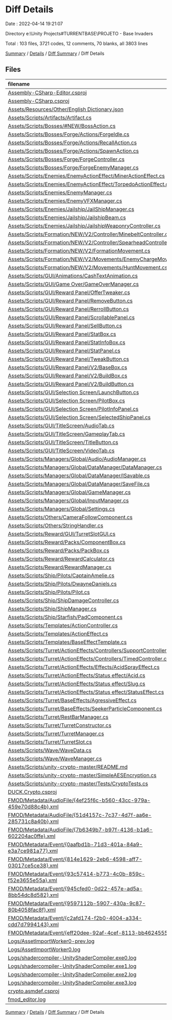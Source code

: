 # Diff Details

Date : 2022-04-14 19:21:07

Directory e:\Unity Projects\#TURRENTBASE\PROJETO  - Base Invaders

Total : 103 files,  3721 codes, 12 comments, 70 blanks, all 3803 lines

[Summary](results.md) / [Details](details.md) / [Diff Summary](diff.md) / Diff Details

## Files
| filename | language | code | comment | blank | total |
| :--- | :--- | ---: | ---: | ---: | ---: |
| [Assembly-CSharp-Editor.csproj](/Assembly-CSharp-Editor.csproj) | XML | 4 | 0 | 0 | 4 |
| [Assembly-CSharp.csproj](/Assembly-CSharp.csproj) | XML | 31 | 0 | 0 | 31 |
| [Assets/Resources/Other/English Dictionary.json](/Assets/Resources/Other/English%20Dictionary.json) | JSON | -52 | 0 | 0 | -52 |
| [Assets/Scripts/Artifacts/Artifact.cs](/Assets/Scripts/Artifacts/Artifact.cs) | C# | 1 | 0 | 0 | 1 |
| [Assets/Scripts/Bosses/#NEW/BossAction.cs](/Assets/Scripts/Bosses/#NEW/BossAction.cs) | C# | -1 | 0 | 0 | -1 |
| [Assets/Scripts/Bosses/Forge/Actions/ForgeIdle.cs](/Assets/Scripts/Bosses/Forge/Actions/ForgeIdle.cs) | C# | 41 | 0 | 9 | 50 |
| [Assets/Scripts/Bosses/Forge/Actions/RecallAction.cs](/Assets/Scripts/Bosses/Forge/Actions/RecallAction.cs) | C# | 96 | 0 | 25 | 121 |
| [Assets/Scripts/Bosses/Forge/Actions/SpawnAction.cs](/Assets/Scripts/Bosses/Forge/Actions/SpawnAction.cs) | C# | 88 | 0 | 21 | 109 |
| [Assets/Scripts/Bosses/Forge/ForgeController.cs](/Assets/Scripts/Bosses/Forge/ForgeController.cs) | C# | -8 | -18 | 0 | -26 |
| [Assets/Scripts/Bosses/Forge/ForgeEnemyManager.cs](/Assets/Scripts/Bosses/Forge/ForgeEnemyManager.cs) | C# | 0 | 0 | 1 | 1 |
| [Assets/Scripts/Enemies/EnemyActionEffect/MinerActionEffect.cs](/Assets/Scripts/Enemies/EnemyActionEffect/MinerActionEffect.cs) | C# | 35 | 1 | 9 | 45 |
| [Assets/Scripts/Enemies/EnemyActionEffect/TorpedoActionEffect.cs](/Assets/Scripts/Enemies/EnemyActionEffect/TorpedoActionEffect.cs) | C# | 34 | 0 | 7 | 41 |
| [Assets/Scripts/Enemies/EnemyManager.cs](/Assets/Scripts/Enemies/EnemyManager.cs) | C# | 3 | 0 | 0 | 3 |
| [Assets/Scripts/Enemies/EnemyVFXManager.cs](/Assets/Scripts/Enemies/EnemyVFXManager.cs) | C# | 1 | 0 | 1 | 2 |
| [Assets/Scripts/Enemies/Jailship/JailShipManager.cs](/Assets/Scripts/Enemies/Jailship/JailShipManager.cs) | C# | 19 | 0 | 3 | 22 |
| [Assets/Scripts/Enemies/Jailship/JailshipBeam.cs](/Assets/Scripts/Enemies/Jailship/JailshipBeam.cs) | C# | 48 | 0 | 17 | 65 |
| [Assets/Scripts/Enemies/Jailship/JailshipWeaponryController.cs](/Assets/Scripts/Enemies/Jailship/JailshipWeaponryController.cs) | C# | 36 | 0 | 11 | 47 |
| [Assets/Scripts/Formation/NEW/V2/Controller/MinebeltController.cs](/Assets/Scripts/Formation/NEW/V2/Controller/MinebeltController.cs) | C# | 20 | 0 | 5 | 25 |
| [Assets/Scripts/Formation/NEW/V2/Controller/SpearheadController.cs](/Assets/Scripts/Formation/NEW/V2/Controller/SpearheadController.cs) | C# | 7 | 0 | 2 | 9 |
| [Assets/Scripts/Formation/NEW/V2/FormationMovement.cs](/Assets/Scripts/Formation/NEW/V2/FormationMovement.cs) | C# | 1 | 0 | 0 | 1 |
| [Assets/Scripts/Formation/NEW/V2/Movements/EnemyChargeMovement.cs](/Assets/Scripts/Formation/NEW/V2/Movements/EnemyChargeMovement.cs) | C# | 19 | 0 | 8 | 27 |
| [Assets/Scripts/Formation/NEW/V2/Movements/HuntMovement.cs](/Assets/Scripts/Formation/NEW/V2/Movements/HuntMovement.cs) | C# | 12 | 0 | 0 | 12 |
| [Assets/Scripts/GUI/Animations/CashTextAnimation.cs](/Assets/Scripts/GUI/Animations/CashTextAnimation.cs) | C# | 3 | 0 | 2 | 5 |
| [Assets/Scripts/GUI/Game Over/GameOverManager.cs](/Assets/Scripts/GUI/Game%20Over/GameOverManager.cs) | C# | 33 | 0 | 11 | 44 |
| [Assets/Scripts/GUI/Reward Panel/OfferTweaker.cs](/Assets/Scripts/GUI/Reward%20Panel/OfferTweaker.cs) | C# | 113 | 0 | 20 | 133 |
| [Assets/Scripts/GUI/Reward Panel/RemoveButton.cs](/Assets/Scripts/GUI/Reward%20Panel/RemoveButton.cs) | C# | 33 | 0 | 8 | 41 |
| [Assets/Scripts/GUI/Reward Panel/RerrollButton.cs](/Assets/Scripts/GUI/Reward%20Panel/RerrollButton.cs) | C# | 2 | 0 | 1 | 3 |
| [Assets/Scripts/GUI/Reward Panel/ScrollablePanel.cs](/Assets/Scripts/GUI/Reward%20Panel/ScrollablePanel.cs) | C# | 24 | 0 | 5 | 29 |
| [Assets/Scripts/GUI/Reward Panel/SellButton.cs](/Assets/Scripts/GUI/Reward%20Panel/SellButton.cs) | C# | 34 | 0 | 4 | 38 |
| [Assets/Scripts/GUI/Reward Panel/StatBox.cs](/Assets/Scripts/GUI/Reward%20Panel/StatBox.cs) | C# | 6 | 0 | 1 | 7 |
| [Assets/Scripts/GUI/Reward Panel/StatInfoBox.cs](/Assets/Scripts/GUI/Reward%20Panel/StatInfoBox.cs) | C# | -6 | 0 | -3 | -9 |
| [Assets/Scripts/GUI/Reward Panel/StatPanel.cs](/Assets/Scripts/GUI/Reward%20Panel/StatPanel.cs) | C# | -3 | 3 | 0 | 0 |
| [Assets/Scripts/GUI/Reward Panel/TweakButton.cs](/Assets/Scripts/GUI/Reward%20Panel/TweakButton.cs) | C# | 62 | 0 | 11 | 73 |
| [Assets/Scripts/GUI/Reward Panel/V2/BaseBox.cs](/Assets/Scripts/GUI/Reward%20Panel/V2/BaseBox.cs) | C# | 31 | 0 | 2 | 33 |
| [Assets/Scripts/GUI/Reward Panel/V2/BuildBox.cs](/Assets/Scripts/GUI/Reward%20Panel/V2/BuildBox.cs) | C# | 16 | 0 | 2 | 18 |
| [Assets/Scripts/GUI/Reward Panel/V2/BuildButton.cs](/Assets/Scripts/GUI/Reward%20Panel/V2/BuildButton.cs) | C# | 12 | 0 | 1 | 13 |
| [Assets/Scripts/GUI/Selection Screen/LaunchButton.cs](/Assets/Scripts/GUI/Selection%20Screen/LaunchButton.cs) | C# | 21 | 0 | 7 | 28 |
| [Assets/Scripts/GUI/Selection Screen/PilotBox.cs](/Assets/Scripts/GUI/Selection%20Screen/PilotBox.cs) | C# | 42 | 0 | 11 | 53 |
| [Assets/Scripts/GUI/Selection Screen/PilotInfoPanel.cs](/Assets/Scripts/GUI/Selection%20Screen/PilotInfoPanel.cs) | C# | 16 | 0 | 3 | 19 |
| [Assets/Scripts/GUI/Selection Screen/SelectedShipPanel.cs](/Assets/Scripts/GUI/Selection%20Screen/SelectedShipPanel.cs) | C# | 53 | 0 | 18 | 71 |
| [Assets/Scripts/GUI/TitleScreen/AudioTab.cs](/Assets/Scripts/GUI/TitleScreen/AudioTab.cs) | C# | 4 | 0 | 1 | 5 |
| [Assets/Scripts/GUI/TitleScreen/GameplayTab.cs](/Assets/Scripts/GUI/TitleScreen/GameplayTab.cs) | C# | 22 | 0 | 4 | 26 |
| [Assets/Scripts/GUI/TitleScreen/TitleButton.cs](/Assets/Scripts/GUI/TitleScreen/TitleButton.cs) | C# | -8 | 0 | -1 | -9 |
| [Assets/Scripts/GUI/TitleScreen/VideoTab.cs](/Assets/Scripts/GUI/TitleScreen/VideoTab.cs) | C# | 25 | 0 | 3 | 28 |
| [Assets/Scripts/Managers/Global/Audio/AudioManager.cs](/Assets/Scripts/Managers/Global/Audio/AudioManager.cs) | C# | 9 | 0 | 2 | 11 |
| [Assets/Scripts/Managers/Global/DataManager/DataManager.cs](/Assets/Scripts/Managers/Global/DataManager/DataManager.cs) | C# | 137 | 0 | 31 | 168 |
| [Assets/Scripts/Managers/Global/DataManager/ISavable.cs](/Assets/Scripts/Managers/Global/DataManager/ISavable.cs) | C# | 8 | 0 | 3 | 11 |
| [Assets/Scripts/Managers/Global/DataManager/SaveFile.cs](/Assets/Scripts/Managers/Global/DataManager/SaveFile.cs) | C# | 39 | 0 | 8 | 47 |
| [Assets/Scripts/Managers/Global/GameManager.cs](/Assets/Scripts/Managers/Global/GameManager.cs) | C# | 57 | 4 | 16 | 77 |
| [Assets/Scripts/Managers/Global/InputManager.cs](/Assets/Scripts/Managers/Global/InputManager.cs) | C# | -28 | -15 | -8 | -51 |
| [Assets/Scripts/Managers/Global/Settings.cs](/Assets/Scripts/Managers/Global/Settings.cs) | C# | 54 | 0 | 14 | 68 |
| [Assets/Scripts/Others/CameraFollowComponent.cs](/Assets/Scripts/Others/CameraFollowComponent.cs) | C# | 1 | 0 | 1 | 2 |
| [Assets/Scripts/Others/StringHandler.cs](/Assets/Scripts/Others/StringHandler.cs) | C# | 11 | 0 | 3 | 14 |
| [Assets/Scripts/Reward/GUI/TurretSlotGUI.cs](/Assets/Scripts/Reward/GUI/TurretSlotGUI.cs) | C# | 18 | 0 | 3 | 21 |
| [Assets/Scripts/Reward/Packs/ComponentBox.cs](/Assets/Scripts/Reward/Packs/ComponentBox.cs) | C# | 32 | 0 | 4 | 36 |
| [Assets/Scripts/Reward/Packs/PackBox.cs](/Assets/Scripts/Reward/Packs/PackBox.cs) | C# | 3 | 0 | 3 | 6 |
| [Assets/Scripts/Reward/RewardCalculator.cs](/Assets/Scripts/Reward/RewardCalculator.cs) | C# | 1 | 0 | 0 | 1 |
| [Assets/Scripts/Reward/RewardManager.cs](/Assets/Scripts/Reward/RewardManager.cs) | C# | 18 | 3 | 7 | 28 |
| [Assets/Scripts/Ship/Pilots/CaptainAmelie.cs](/Assets/Scripts/Ship/Pilots/CaptainAmelie.cs) | C# | 25 | 0 | 8 | 33 |
| [Assets/Scripts/Ship/Pilots/DwayneDaniels.cs](/Assets/Scripts/Ship/Pilots/DwayneDaniels.cs) | C# | 27 | 0 | 7 | 34 |
| [Assets/Scripts/Ship/Pilots/Pilot.cs](/Assets/Scripts/Ship/Pilots/Pilot.cs) | C# | 81 | 0 | 11 | 92 |
| [Assets/Scripts/Ship/ShipDamageController.cs](/Assets/Scripts/Ship/ShipDamageController.cs) | C# | 4 | 0 | 6 | 10 |
| [Assets/Scripts/Ship/ShipManager.cs](/Assets/Scripts/Ship/ShipManager.cs) | C# | 33 | 0 | 11 | 44 |
| [Assets/Scripts/Ship/Starfish/PadComponent.cs](/Assets/Scripts/Ship/Starfish/PadComponent.cs) | C# | 65 | 0 | 13 | 78 |
| [Assets/Scripts/Templates/ActionController.cs](/Assets/Scripts/Templates/ActionController.cs) | C# | 55 | 0 | 13 | 68 |
| [Assets/Scripts/Templates/ActionEffect.cs](/Assets/Scripts/Templates/ActionEffect.cs) | C# | 45 | -5 | 9 | 49 |
| [Assets/Scripts/Templates/BaseEffectTemplate.cs](/Assets/Scripts/Templates/BaseEffectTemplate.cs) | C# | 1 | 0 | 0 | 1 |
| [Assets/Scripts/Turret/ActionEffects/Controllers/SupportController.cs](/Assets/Scripts/Turret/ActionEffects/Controllers/SupportController.cs) | C# | 1 | 1 | 2 | 4 |
| [Assets/Scripts/Turret/ActionEffects/Controllers/TimedController.cs](/Assets/Scripts/Turret/ActionEffects/Controllers/TimedController.cs) | C# | 5 | 1 | 3 | 9 |
| [Assets/Scripts/Turret/ActionEffects/Effects/AcidSprayEffect.cs](/Assets/Scripts/Turret/ActionEffects/Effects/AcidSprayEffect.cs) | C# | 1 | 0 | -1 | 0 |
| [Assets/Scripts/Turret/ActionEffects/Status effect/Acid.cs](/Assets/Scripts/Turret/ActionEffects/Status%20effect/Acid.cs) | C# | 1 | 0 | 1 | 2 |
| [Assets/Scripts/Turret/ActionEffects/Status effect/Slug.cs](/Assets/Scripts/Turret/ActionEffects/Status%20effect/Slug.cs) | C# | 1 | 0 | 1 | 2 |
| [Assets/Scripts/Turret/ActionEffects/Status effect/StatusEffect.cs](/Assets/Scripts/Turret/ActionEffects/Status%20effect/StatusEffect.cs) | C# | 4 | 0 | 1 | 5 |
| [Assets/Scripts/Turret/BaseEffects/AgressiveEffect.cs](/Assets/Scripts/Turret/BaseEffects/AgressiveEffect.cs) | C# | 1 | 0 | 0 | 1 |
| [Assets/Scripts/Turret/BaseEffects/SeekerParticleComponent.cs](/Assets/Scripts/Turret/BaseEffects/SeekerParticleComponent.cs) | C# | 0 | 2 | -1 | 1 |
| [Assets/Scripts/Turret/RestBarManager.cs](/Assets/Scripts/Turret/RestBarManager.cs) | C# | 18 | 0 | 4 | 22 |
| [Assets/Scripts/Turret/TurretConstructor.cs](/Assets/Scripts/Turret/TurretConstructor.cs) | C# | 35 | 0 | 9 | 44 |
| [Assets/Scripts/Turret/TurretManager.cs](/Assets/Scripts/Turret/TurretManager.cs) | C# | 42 | 0 | 17 | 59 |
| [Assets/Scripts/Turret/TurretSlot.cs](/Assets/Scripts/Turret/TurretSlot.cs) | C# | 6 | 0 | 0 | 6 |
| [Assets/Scripts/Wave/WaveData.cs](/Assets/Scripts/Wave/WaveData.cs) | C# | 1 | -11 | 0 | -10 |
| [Assets/Scripts/Wave/WaveManager.cs](/Assets/Scripts/Wave/WaveManager.cs) | C# | 20 | 8 | 9 | 37 |
| [Assets/Scripts/unity-crypto-master/README.md](/Assets/Scripts/unity-crypto-master/README.md) | Markdown | 14 | 0 | 8 | 22 |
| [Assets/Scripts/unity-crypto-master/SimpleAESEncryption.cs](/Assets/Scripts/unity-crypto-master/SimpleAESEncryption.cs) | C# | 58 | 24 | 15 | 97 |
| [Assets/Scripts/unity-crypto-master/Tests/CryptoTests.cs](/Assets/Scripts/unity-crypto-master/Tests/CryptoTests.cs) | C# | 70 | 0 | 21 | 91 |
| [DUCK.Crypto.csproj](/DUCK.Crypto.csproj) | XML | 673 | 7 | 1 | 681 |
| [FMOD/Metadata/AudioFile/{4ef25f6c-b560-43cc-979a-459e70d88c4b}.xml](/FMOD/Metadata/AudioFile/%7B4ef25f6c-b560-43cc-979a-459e70d88c4b%7D.xml) | XML | 20 | 0 | 1 | 21 |
| [FMOD/Metadata/AudioFile/{51d4157c-7c37-4d7f-aa6e-285731c8a40b}.xml](/FMOD/Metadata/AudioFile/%7B51d4157c-7c37-4d7f-aa6e-285731c8a40b%7D.xml) | XML | 23 | 0 | 1 | 24 |
| [FMOD/Metadata/AudioFile/{7b6349b7-b97f-4136-b1a6-602204ac0ffe}.xml](/FMOD/Metadata/AudioFile/%7B7b6349b7-b97f-4136-b1a6-602204ac0ffe%7D.xml) | XML | 20 | 0 | 1 | 21 |
| [FMOD/Metadata/Event/{0aafbd1b-71d3-401a-84a9-e3a7ce981a77}.xml](/FMOD/Metadata/Event/%7B0aafbd1b-71d3-401a-84a9-e3a7ce981a77%7D.xml) | XML | 182 | 0 | 1 | 183 |
| [FMOD/Metadata/Event/{814e1629-2eb6-4598-aff7-03017ce5ce38}.xml](/FMOD/Metadata/Event/%7B814e1629-2eb6-4598-aff7-03017ce5ce38%7D.xml) | XML | -128 | 0 | -1 | -129 |
| [FMOD/Metadata/Event/{93c57414-b773-4c0b-859c-f52e3655e55a}.xml](/FMOD/Metadata/Event/%7B93c57414-b773-4c0b-859c-f52e3655e55a%7D.xml) | XML | 207 | 0 | 1 | 208 |
| [FMOD/Metadata/Event/{945cfed0-0d22-457e-ad5a-8bb54dc8d582}.xml](/FMOD/Metadata/Event/%7B945cfed0-0d22-457e-ad5a-8bb54dc8d582%7D.xml) | XML | 3 | 0 | 0 | 3 |
| [FMOD/Metadata/Event/{9597112b-5907-430a-9c87-80b4058fac8f}.xml](/FMOD/Metadata/Event/%7B9597112b-5907-430a-9c87-80b4058fac8f%7D.xml) | XML | 17 | 0 | 0 | 17 |
| [FMOD/Metadata/Event/{c2afd174-f2b0-4004-a334-cdd7d7994143}.xml](/FMOD/Metadata/Event/%7Bc2afd174-f2b0-4004-a334-cdd7d7994143%7D.xml) | XML | 165 | 0 | 1 | 166 |
| [FMOD/Metadata/Event/{eff20dee-92af-4cef-8113-bb462455532f}.xml](/FMOD/Metadata/Event/%7Beff20dee-92af-4cef-8113-bb462455532f%7D.xml) | XML | 374 | 0 | 1 | 375 |
| [Logs/AssetImportWorker0-prev.log](/Logs/AssetImportWorker0-prev.log) | Log | 1,200 | 0 | 22 | 1,222 |
| [Logs/AssetImportWorker0.log](/Logs/AssetImportWorker0.log) | Log | -36 | 0 | 2 | -34 |
| [Logs/shadercompiler-UnityShaderCompiler.exe0.log](/Logs/shadercompiler-UnityShaderCompiler.exe0.log) | Log | -738 | 0 | -347 | -1,085 |
| [Logs/shadercompiler-UnityShaderCompiler.exe1.log](/Logs/shadercompiler-UnityShaderCompiler.exe1.log) | Log | -62 | 0 | -31 | -93 |
| [Logs/shadercompiler-UnityShaderCompiler.exe2.log](/Logs/shadercompiler-UnityShaderCompiler.exe2.log) | Log | -72 | 0 | -36 | -108 |
| [Logs/shadercompiler-UnityShaderCompiler.exe3.log](/Logs/shadercompiler-UnityShaderCompiler.exe3.log) | Log | -64 | 0 | -32 | -96 |
| [crypto.asmdef.csproj](/crypto.asmdef.csproj) | XML | 702 | 7 | 1 | 710 |
| [fmod_editor.log](/fmod_editor.log) | Log | -709 | 0 | 0 | -709 |

[Summary](results.md) / [Details](details.md) / [Diff Summary](diff.md) / Diff Details